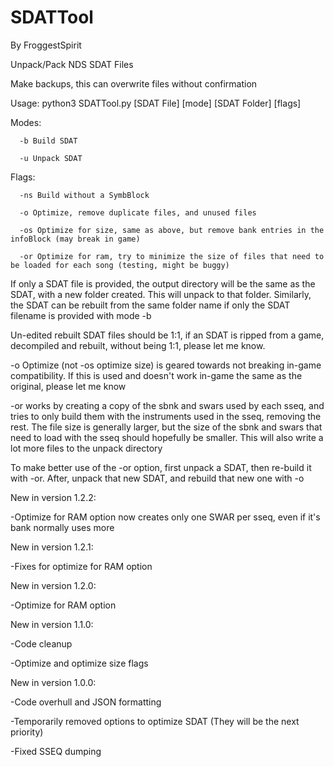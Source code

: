 # SDATTool
By FroggestSpirit

Unpack/Pack NDS SDAT Files

Make backups, this can overwrite files without confirmation

Usage: python3 SDATTool.py [SDAT File] [mode] [SDAT Folder] [flags]

Modes: 

      -b Build SDAT

      -u Unpack SDAT

Flags:
      
      -ns Build without a SymbBlock

      -o Optimize, remove duplicate files, and unused files

      -os Optimize for size, same as above, but remove bank entries in the infoBlock (may break in game)

      -or Optimize for ram, try to minimize the size of files that need to be loaded for each song (testing, might be buggy)
      
If only a SDAT file is provided, the output directory will be the same as the SDAT, with a new folder created. This will unpack to that folder. Similarly, the SDAT can be rebuilt from the same folder name if only the SDAT filename is provided with mode -b

Un-edited rebuilt SDAT files should be 1:1, if an SDAT is ripped from a game, decompiled and rebuilt, without being 1:1, please let me know.

-o Optimize (not -os optimize size) is geared towards not breaking in-game compatibility. If this is used and doesn't work in-game the same as the original, please let me know

-or works by creating a copy of the sbnk and swars used by each sseq, and tries to only build them with the instruments used in the sseq, removing the rest. The file size is generally larger, but the size of the sbnk and swars that need to load with the sseq should hopefully be smaller. This will also write a lot more files to the unpack directory

To make better use of the -or option, first unpack a SDAT, then re-build it with -or. After, unpack that new SDAT, and rebuild that new one with -o


New in version 1.2.2:

-Optimize for RAM option now creates only one SWAR per sseq, even if it's bank normally uses more

New in version 1.2.1:

-Fixes for optimize for RAM option

New in version 1.2.0:

-Optimize for RAM option

New in version 1.1.0:

-Code cleanup

-Optimize and optimize size flags

New in version 1.0.0:

-Code overhull and JSON formatting

-Temporarily removed options to optimize SDAT (They will be the next priority)

-Fixed SSEQ dumping